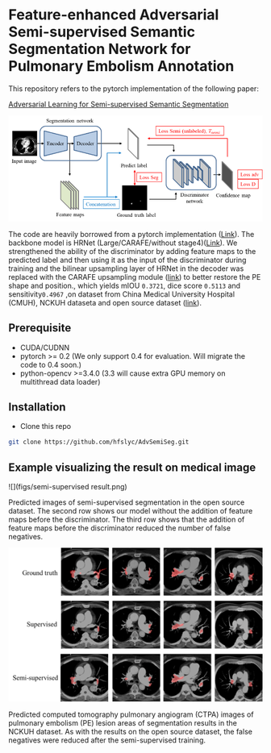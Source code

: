 # Feature-enhanced Adversarial Semi-supervised Semantic Segmentation Network for Pulmonary Embolism Annotation

This repository refers to the pytorch implementation of the following paper:

[Adversarial Learning for Semi-supervised Semantic Segmentation](https://arxiv.org/abs/1802.07934) <br/>



![](figs/PE_overview.png)

The code are heavily borrowed from a pytorch implementation ([Link](https://github.com/hfslyc/AdvSemiSeg.git)). The backbone model is HRNet (Large/CARAFE/without stage4)([Link](https://github.com/HRNet/HRNet-Semantic-Segmentation.git)). We strengthened the ability of the discriminator by adding feature maps to the predicted label and then using it as the input of the discriminator during training and the bilinear upsampling layer of HRNet in the decoder was replaced with the CARAFE upsampling module ([link](https://github.com/leftthomas/CARAFE.git)) to better restore the PE shape and position., which yields mIOU ``0.3721``, dice score ``0.5113`` and sensitivity``0.4967`` ,on dataset from China Medical University Hospital (CMUH), NCKUH dataseta and open source dataset ([link](https://pubmed.ncbi.nlm.nih.gov/30179235/)).




## Prerequisite

* CUDA/CUDNN
* pytorch >= 0.2 (We only support 0.4 for evaluation. Will migrate the code to 0.4 soon.)
* python-opencv >=3.4.0 (3.3 will cause extra GPU memory on multithread data loader)


## Installation

* Clone this repo

```bash
git clone https://github.com/hfslyc/AdvSemiSeg.git
```

## Example visualizing the result on medical image
![](figs/semi-supervised result.png)
 
 Predicted images of semi-supervised segmentation in the open source dataset. The second row shows our model without the addition of feature maps before the discriminator. The third row shows that the addition of feature maps before the discriminator reduced the number of false negatives.
 
![](figs/comparing_supervised_unsupervised.png)
 
 Predicted computed tomography pulmonary angiogram (CTPA) images of  pulmonary embolism (PE) lesion areas of segmentation results in the NCKUH dataset. As with the results on the open source dataset, the false negatives were reduced after the semi-supervised training.
